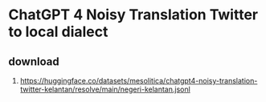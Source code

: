 # ChatGPT 4 Noisy Translation Twitter to local dialect

## download

1. https://huggingface.co/datasets/mesolitica/chatgpt4-noisy-translation-twitter-kelantan/resolve/main/negeri-kelantan.jsonl